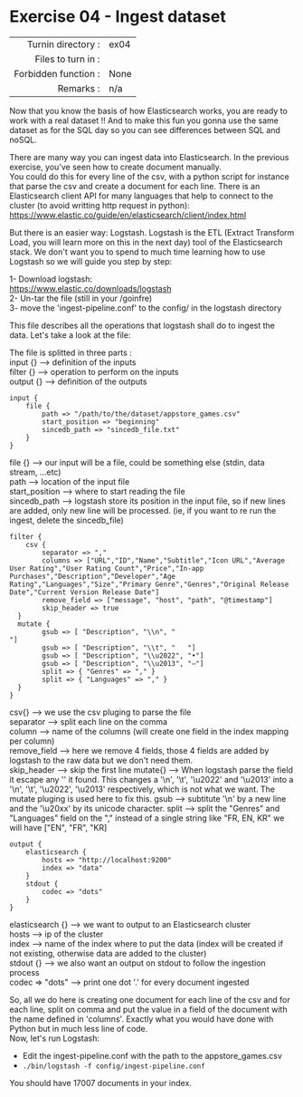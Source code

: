 # Exercise 04 - Ingest dataset 

|                         |                    |
| -----------------------:| ------------------ |
|   Turnin directory :    |  ex04              |
|   Files to turn in :    |   |
|   Forbidden function :  |  None              |
|   Remarks :             |  n/a               |

Now that you know the basis of how Elasticsearch works, you are ready to work with a real dataset !!
And to make this fun you gonna use the same dataset as for the SQL day so you can see differences between SQL and noSQL.

There are many way you can ingest data into Elasticsearch. In the previous exercise, you've seen how to create document manually.  
You could do this for every line of the csv, with a python script for instance that parse the csv and create a document for each line. There is an Elasticsearch client API for many languages that help to connect to the cluster (to avoid writting http request in python): <href src="https://www.elastic.co/guide/en/elasticsearch/client/index.html"><u><font color="blue">https://www.elastic.co/guide/en/elasticsearch/client/index.html</font></u></href>

But there is an easier way: Logstash. Logstash is the ETL (Extract Transform Load, you will learn more on this in the next day) tool of the Elasticsearch stack. We don't want you to spend to much time learning how to use Logstash so we will guide you step by step:

1- Download logstash:  
https://www.elastic.co/downloads/logstash  
2- Un-tar the file (still in your /goinfre)  
3- move the 'ingest-pipeline.conf' to the config/ in the logstash directory  

This file describes all the operations that logstash shall do to ingest the data. Let's take a look at the file:

The file is splitted in three parts :  
input {} --> definition of the inputs  
filter {} --> operation to perform on the inputs  
output {} --> definition of the outputs  

```
input {
	file { 
		path => "/path/to/the/dataset/appstore_games.csv"
		start_position => "beginning"
		sincedb_path => "sincedb_file.txt"
	}
}
```
file {} --> our input will be a file, could be something else (stdin, data stream, ...etc)  
path --> location of the input file  
start_position --> where to start reading the file  
sincedb_path --> logstash store its position in the input file, so if new lines are added, only new line will be processed. (ie, if you want to re run the ingest, delete the sincedb_file)  

```
filter {
	csv {
		separator => ","
		columns => ["URL","ID","Name","Subtitle","Icon URL","Average User Rating","User Rating Count","Price","In-app Purchases","Description","Developer","Age Rating","Languages","Size","Primary Genre","Genres","Original Release Date","Current Version Release Date"]
		remove_field => ["message", "host", "path", "@timestamp"]
		skip_header => true
  }
  mutate {
		gsub => [ "Description", "\\n", "
"]
		gsub => [ "Description", "\\t", "	"]
		gsub => [ "Description", "\\u2022", "•"]
		gsub => [ "Description", "\\u2013", "–"]
		split => { "Genres" => "," }
		split => { "Languages" => "," }
  }
}
```
csv{} --> we use the csv pluging to parse the file  
separator --> split each line on the comma  
column --> name of the columns (will create one field in the index mapping per column)  
remove_field --> here we remove 4 fields, those 4 fields are added by logstash to the raw data but we don't need them.  
skip_header --> skip the first line
mutate{} --> When logstash parse the field it escape any '\' it found. This changes a '\n', '\t', '\u2022' and '\u2013' into a '\\n', '\\t', '\\u2022', '\\u2013' respectively, which is not what we want. The mutate pluging is used here to fix this.
gsub --> subtitute '\\n' by a new line and the '\\u20xx' by its unicode character.
split --> split the "Genres" and "Languages" field on the "," instead of a single string like "FR, EN, KR" we will have ["EN", "FR", "KR]

```
output {
	elasticsearch {
		hosts => "http://localhost:9200"
		index => "data"
	}
	stdout {
		codec => "dots"
	}
}
```
elasticsearch {} --> we want to output to an Elasticsearch cluster  
hosts --> ip of the cluster  
index --> name of the index where to put the data (index will be created if not existing, otherwise data are added to the cluster)  
stdout {} --> we also want an output on stdout to follow the ingestion process  
codec => "dots" --> print one dot '.' for every document ingested  

So, all we do here is creating one document for each line of the csv and for each line, split on comma and put the value in a field of the document with the name defined in 'columns'. Exactly what you would have done with Python but in much less line of code.  
Now, let's run Logstash:  
- Edit the ingest-pipeline.conf with the path to the appstore_games.csv
- `./bin/logstash -f config/ingest-pipeline.conf`  

 
You should have 17007 documents in your index.
